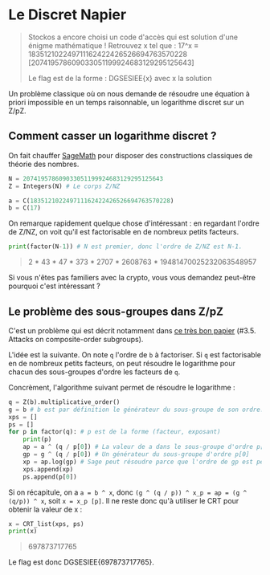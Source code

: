 # Le Discret Napier

> Stockos a encore choisi un code d'accès qui est solution d'une énigme mathématique ! Retrouvez x tel que : 17^x ≡ 183512102249711162422426526694763570228 [207419578609033051199924683129295125643]
>
> Le flag est de la forme : DGSESIEE{x} avec x la solution 

Un problème classique où on nous demande de résoudre une équation à priori impossible en un temps raisonnable, un logarithme discret sur un Z/pZ.

## Comment casser un logarithme discret ?

On fait chauffer [SageMath](https://www.sagemath.org/fr/) pour disposer des constructions classiques de théorie des nombres.

```python
N = 207419578609033051199924683129295125643
Z = Integers(N) # Le corps Z/NZ

a = C(183512102249711162422426526694763570228)
b = C(17)
```

On remarque rapidement quelque chose d'intéressant : en regardant l'ordre de Z/NZ, on voit qu'il est factorisable en de nombreux petits facteurs.

```python
print(factor(N-1)) # N est premier, donc l'ordre de Z/NZ est N-1.
```
> 2 * 43 * 47 * 373 * 2707 * 2608763 * 19481470025232063548957

Si vous n'êtes pas familiers avec la crypto, vous vous demandez peut-être pourquoi c'est intéressant ?

## Le problème des sous-groupes dans Z/pZ

C'est un problème qui est décrit notamment dans [ce très bon papier](https://dl.acm.org/doi/10.1145/2810103.2813707) (#3.5. Attacks on composite-order subgroups).

L'idée est la suivante. On note `q` l'ordre de `b` à factoriser. Si `q` est factorisable en de nombreux petits facteurs, on peut résoudre le logarithme pour chacun des sous-groupes d'ordre les facteurs de `q`.

Concrèment, l'algorithme suivant permet de résoudre le logarithme :

```python
q = Z(b).multiplicative_order()
g = b # b est par définition le générateur du sous-groupe de son ordre.
xps = []
ps = []
for p in factor(q): # p est de la forme (facteur, exposant)
    print(p)
    ap = a ^ (q / p[0]) # La valeur de a dans le sous-groupe d'ordre p[0]
    gp = g ^ (q / p[0]) # Un générateur du sous-groupe d'ordre p[0]
    xp = ap.log(gp) # Sage peut résoudre parce que l'ordre de gp est petit, contrairement à l'ordre de g qui lui est énorme.
    xps.append(xp)
    ps.append(p[0])
```

Si on récapitule, on  a `a = b ^ x`, donc `(g ^ (q / p)) ^ x_p = ap = (g ^ (q/p)) ^ x`, soit `x = x_p [p]`. Il ne reste donc qu'à utiliser le CRT pour obtenir la valeur de x :

```python
x = CRT_list(xps, ps)
print(x)
```
> 697873717765

Le flag est donc DGSESIEE{697873717765}.